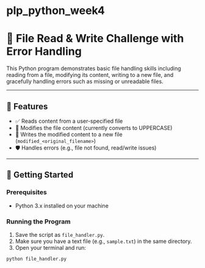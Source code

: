 # plp_python_week4
# 📝 File Read & Write Challenge with Error Handling

This Python program demonstrates basic file handling skills including reading from a file, modifying its content, writing to a new file, and gracefully handling errors such as missing or unreadable files.

---

## 🔧 Features

- ✅ Reads content from a user-specified file
- 🧠 Modifies the file content (currently converts to UPPERCASE)
- 💾 Writes the modified content to a new file (`modified_<original_filename>`)
- 🛡️ Handles errors (e.g., file not found, read/write issues)

---

## 🚀 Getting Started

### Prerequisites
- Python 3.x installed on your machine

### Running the Program

1. Save the script as `file_handler.py`.
2. Make sure you have a text file (e.g., `sample.txt`) in the same directory.
3. Open your terminal and run:

```bash
python file_handler.py

